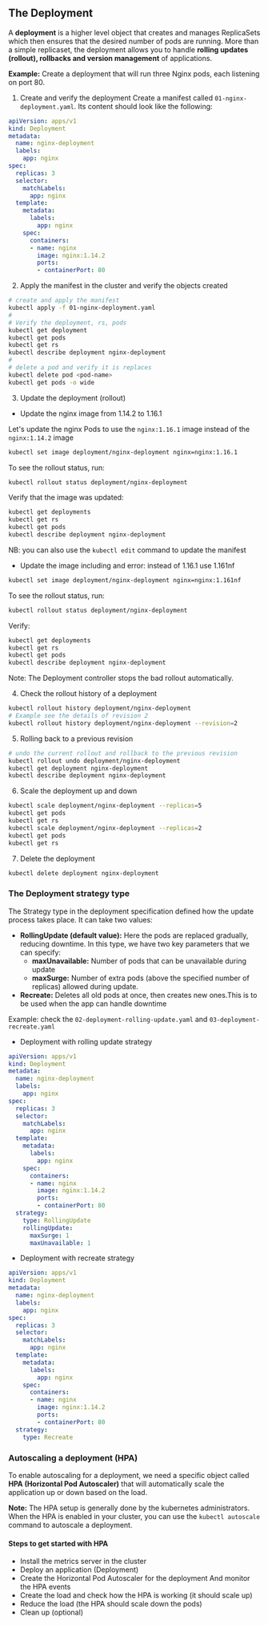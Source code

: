 ## The Deployment

A **deployment** is a higher level object that creates and manages ReplicaSets which then ensures that the desired number of pods are running. More than a simple replicaset, the deployment allows you to handle **rolling updates (rollout), rollbacks and version management** of applications.

**Example:** Create a deployment that will run three Nginx pods, each listening on port 80.

1. Create and verify the deployment
Create a manifest called `01-nginx-deployment.yaml`. Its content should look like the following:

```yaml
apiVersion: apps/v1
kind: Deployment
metadata:
  name: nginx-deployment
  labels:
    app: nginx
spec:
  replicas: 3
  selector:
    matchLabels:
      app: nginx
  template:
    metadata:
      labels:
        app: nginx
    spec:
      containers:
      - name: nginx
        image: nginx:1.14.2
        ports:
        - containerPort: 80
```

2. Apply the manifest in the cluster and verify the objects created
```bash
# create and apply the manifest
kubectl apply -f 01-nginx-deployment.yaml
#
# Verify the deployment, rs, pods
kubectl get deployment
kubectl get pods
kubectl get rs
kubectl describe deployment nginx-deployment
#
# delete a pod and verify it is replaces
kubectl delete pod <pod-name>
kubectl get pods -o wide
```

3. Update the deployment (rollout)

- Update the nginx image from 1.14.2 to 1.16.1

Let's update the nginx Pods to use the `nginx:1.16.1` image instead of the `nginx:1.14.2` image
```bash
kubectl set image deployment/nginx-deployment nginx=nginx:1.16.1
```
To see the rollout status, run:
```bash
kubectl rollout status deployment/nginx-deployment
```
Verify that the image was updated:
```bash
kubectl get deployments
kubectl get rs
kubectl get pods
kubectl describe deployment nginx-deployment
```
NB: you can also use the `kubectl edit` command to update the manifest

- Update the image including and error: instead of 1.16.1 use 1.161nf
```bash
kubectl set image deployment/nginx-deployment nginx=nginx:1.161nf
```
To see the rollout status, run:
```bash
kubectl rollout status deployment/nginx-deployment
```
Verify:
```bash
kubectl get deployments
kubectl get rs
kubectl get pods
kubectl describe deployment nginx-deployment
```
Note:
The Deployment controller stops the bad rollout automatically.

4. Check the rollout history of a deployment
```bash
kubectl rollout history deployment/nginx-deployment
# Example see the details of revision 2
kubectl rollout history deployment/nginx-deployment --revision=2
```

5. Rolling back to a previous revision
```bash
# undo the current rollout and rollback to the previous revision
kubectl rollout undo deployment/nginx-deployment
kubectl get deployment nginx-deployment
kubectl describe deployment nginx-deployment
```
6. Scale the deployment up and down
```bash
kubectl scale deployment/nginx-deployment --replicas=5
kubectl get pods
kubectl get rs
kubectl scale deployment/nginx-deployment --replicas=2
kubectl get pods
kubectl get rs
```
7. Delete the deployment
```bash
kubectl delete deployment nginx-deployment
```


### The Deployment strategy type
The Strategy type in the deployment specification defined how the update process takes place. It can take two values:  
- **RollingUpdate (default value):** Here the pods are replaced gradually, reducing downtime. In this type, we have two key parameters that we can specify:
    - **maxUnavailable:** Number of pods that can be unavailable during update
    - **maxSurge:** Number of extra pods (above the specified number of replicas) allowed during update.
- **Recreate:** Deletes all old pods at once, then creates new ones.This is to be used when the app can handle downtime

Example: check the `02-deployment-rolling-update.yaml` and `03-deployment-recreate.yaml`
- Deployment with rolling update strategy
```yaml
apiVersion: apps/v1
kind: Deployment
metadata:
  name: nginx-deployment
  labels:
    app: nginx
spec:
  replicas: 3
  selector:
    matchLabels:
      app: nginx
  template:
    metadata:
      labels:
        app: nginx
    spec:
      containers:
      - name: nginx
        image: nginx:1.14.2
        ports:
        - containerPort: 80
  strategy:
    type: RollingUpdate
    rollingUpdate:
      maxSurge: 1
      maxUnavailable: 1
```

- Deployment with recreate strategy
```yaml
apiVersion: apps/v1
kind: Deployment
metadata:
  name: nginx-deployment
  labels:
    app: nginx
spec:
  replicas: 3
  selector:
    matchLabels:
      app: nginx
  template:
    metadata:
      labels:
        app: nginx
    spec:
      containers:
      - name: nginx
        image: nginx:1.14.2
        ports:
        - containerPort: 80
  strategy:
    type: Recreate
```

### Autoscaling a deployment (HPA)
To enable autoscaling for a deployment, we need a specific object called **HPA (Horizontal Pod Autoscaler)** that will automatically scale the application up or down based on the load.

**Note:** The HPA setup is generally done by the kubernetes administrators. When the HPA is enabled in your cluster, you can use the `kubectl autoscale` command to autoscale a deployment.

#### Steps to get started with HPA

- Install the metrics server in the cluster
- Deploy an application (Deployment)
- Create the Horizontal Pod Autoscaler for the deployment And monitor the HPA events 
- Create the load and check how the HPA is working (it should scale up)
- Reduce the load (the HPA should scale down the pods)
- Clean up (optional)

